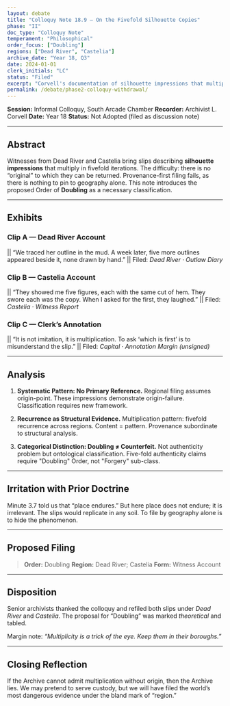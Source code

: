 ```yaml
---
layout: debate
title: "Colloquy Note 18.9 — On the Fivefold Silhouette Copies"
phase: "II"
doc_type: "Colloquy Note"
temperament: "Philosophical"
order_focus: ["Doubling"]
regions: ["Dead River", "Castelia"]
archive_date: "Year 18, Q3"
date: 2024-01-01
clerk_initials: "LC"
status: "Filed"
excerpt: "Corvell's documentation of silhouette impressions that multiply without original, demonstrating that provenance fails when there is no primary reference and proposing Doubling as a necessary Order"
permalink: /debate/phase2-colloquy-withdrawal/
---
```



**Session:** Informal Colloquy, South Arcade Chamber
**Recorder:** Archivist L. Corvell
**Date:** Year 18
**Status:** Not Adopted (filed as discussion note)

---

## Abstract

Witnesses from Dead River and Castelia bring slips describing **silhouette impressions** that multiply in fivefold iterations. The difficulty: there is no “original” to which they can be returned. Provenance-first filing fails, as there is nothing to pin to geography alone. This note introduces the proposed Order of **Doubling** as a necessary classification.

---

## Exhibits

### Clip A — Dead River Account

|| “We traced her outline in the mud. A week later, five more outlines appeared beside it, none drawn by hand.” ||
Filed: *Dead River · Outlaw Diary*

### Clip B — Castelia Account

|| “They showed me five figures, each with the same cut of hem. They swore each was the copy. When I asked for the first, they laughed.” ||
Filed: *Castelia · Witness Report*

### Clip C — Clerk’s Annotation

|| “It is not imitation, it is multiplication. To ask ‘which is first’ is to misunderstand the slip.” ||
Filed: *Capital · Annotation Margin (unsigned)*

---

## Analysis

1. **Systematic Pattern: No Primary Reference.**
   Regional filing assumes origin-point. These impressions demonstrate origin-failure. Classification requires new framework.

2. **Recurrence as Structural Evidence.**
   Multiplication pattern: fivefold recurrence across regions. Content = pattern. Provenance subordinate to structural analysis.

3. **Categorical Distinction: Doubling ≠ Counterfeit.**
   Not authenticity problem but ontological classification. Five-fold authenticity claims require "Doubling" Order, not "Forgery" sub-class.

---

## Irritation with Prior Doctrine

Minute 3.7 told us that “place endures.” But here place does not endure; it is irrelevant. The slips would replicate in any soil. To file by geography alone is to hide the phenomenon.

---

## Proposed Filing

> **Order:** Doubling
> **Region:** Dead River; Castelia
> **Form:** Witness Account

---

## Disposition

Senior archivists thanked the colloquy and refiled both slips under *Dead River* and *Castelia*. The proposal for “Doubling” was marked *theoretical* and tabled.

Margin note: *“Multiplicity is a trick of the eye. Keep them in their boroughs.”*

---

## Closing Reflection

If the Archive cannot admit multiplication without origin, then the Archive lies. We may pretend to serve custody, but we will have filed the world’s most dangerous evidence under the bland mark of “region.”
